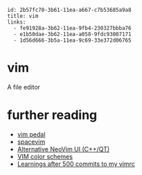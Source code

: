 ```
id: 2b57fc70-3b61-11ea-a667-c7b53685a9a8
title: vim
links:
  - fe91928a-3b62-11ea-9fb4-230327bbba76
  - e1b50dae-3b62-11ea-a058-9fdc93007171
  - 1d56d666-3b5a-11ea-9c69-33e372d06765
```

# vim

A file editor



# further reading

* [vim pedal][1]
* [spacevim][2]
* [Alternative NeoVim UI (C++/QT)][3]
* [VIM color schemes][4]
* [Learnings after 500 commits to my vimrc][5]

[1]: https://github.com/alevchuk/vim-clutch
[2]: https://spacevim.org/ 
[3]: https://github.com/rohit-px2/nvui
[4]: https://vimcolorschemes.com/
[5]: https://iamsang.com/en/2022/04/13/vimrc/
